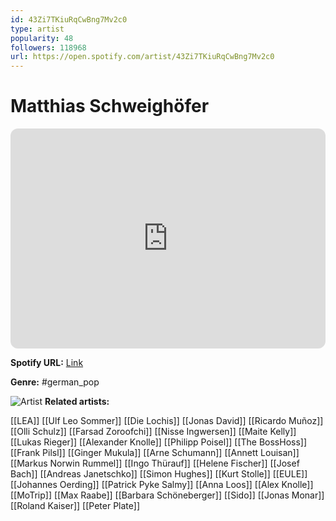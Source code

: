 ```yaml
---
id: 43Zi7TKiuRqCwBng7Mv2c0
type: artist
popularity: 48
followers: 118968
url: https://open.spotify.com/artist/43Zi7TKiuRqCwBng7Mv2c0
---
```

# Matthias Schweighöfer

<iframe style="border-radius:12px" src="https://open.spotify.com/embed/artist/43Zi7TKiuRqCwBng7Mv2c0" width="100%" height="352" frameBorder="0" allowfullscreen="" allow="autoplay; clipboard-write; encrypted-media; fullscreen; picture-in-picture" loading="lazy"></iframe>

**Spotify URL:** [Link](https://open.spotify.com/artist/43Zi7TKiuRqCwBng7Mv2c0)

**Genre:**  #german_pop

![Artist](https://i.scdn.co/image/ab6761610000e5eba8f4274e013dc799c42f004d)
**Related artists:**

[[LEA]]
[[Ulf Leo Sommer]]
[[Die Lochis]]
[[Jonas David]]
[[Ricardo Muñoz]]
[[Olli Schulz]]
[[Farsad Zoroofchi]]
[[Nisse Ingwersen]]
[[Maite Kelly]]
[[Lukas Rieger]]
[[Alexander Knolle]]
[[Philipp Poisel]]
[[The BossHoss]]
[[Frank Pilsl]]
[[Ginger Mukula]]
[[Arne Schumann]]
[[Annett Louisan]]
[[Markus Norwin Rummel]]
[[Ingo Thürauf]]
[[Helene Fischer]]
[[Josef Bach]]
[[Andreas Janetschko]]
[[Simon Hughes]]
[[Kurt Stolle]]
[[EULE]]
[[Johannes Oerding]]
[[Patrick Pyke Salmy]]
[[Anna Loos]]
[[Alex Knolle]]
[[MoTrip]]
[[Max Raabe]]
[[Barbara Schöneberger]]
[[Sido]]
[[Jonas Monar]]
[[Roland Kaiser]]
[[Peter Plate]]

